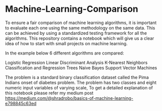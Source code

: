 # Machine-Learning-Comparison
To ensure a fair comparison of machine learning algorithms, it is important to evaluate each one using the same methodology on the same data. This can be achieved by using a standardized testing framework for all the algorithms.
This repository contains a notebook which will give us a clear idea of how to start with small projects on machine learning.

In the example below 6 different algorithms are compared:

Logistic Regression
Linear Discriminant Analysis
K-Nearest Neighbors
Classification and Regression Trees
Naive Bayes
Support Vector Machines

The problem is a standard binary classification dataset called the Pima Indians onset of diabetes problem. The problem has two classes and eight numeric input variables of varying scale,
To get a detailed explanation of this notebook please refer my medium post https://medium.com/@shradrobo/basics-of-machine-learning-e798845c63ed

